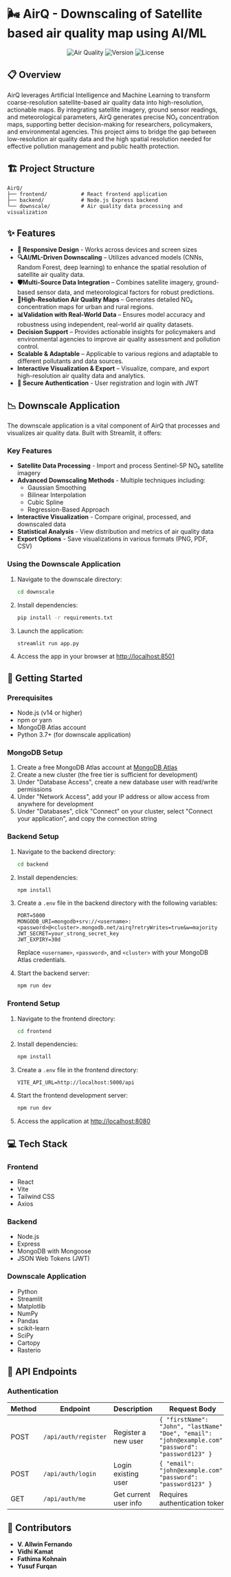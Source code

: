 # 🌬️ AirQ - Downscaling of Satellite based air quality map using AI/ML

<div align="center">
  
![Air Quality](https://img.shields.io/badge/Air%20Quality-Monitoring-brightgreen)
![Version](https://img.shields.io/badge/Version-1.0.0-blue)
![License](https://img.shields.io/badge/License-MIT-yellow)

</div>

## 📋 Overview

AirQ leverages Artificial Intelligence and Machine Learning to transform coarse-resolution satellite-based air quality data into high-resolution, actionable maps. By integrating satellite imagery, ground sensor readings, and meteorological parameters, AirQ generates precise NO₂ concentration maps, supporting better decision-making for researchers, policymakers, and environmental agencies. This project aims to bridge the gap between low-resolution air quality data and the high spatial resolution needed for effective pollution management and public health protection.

## 🏗️ Project Structure

```
AirQ/
├── frontend/           # React frontend application
├── backend/            # Node.js Express backend 
└── downscale/          # Air quality data processing and visualization
```

## ✨ Features

- **📱 Responsive Design** - Works across devices and screen sizes
- **🔍AI/ML-Driven Downscaling** – Utilizes advanced models (CNNs, Random Forest, deep learning) to enhance the spatial resolution of satellite air quality data.
- **🛡️Multi-Source Data Integration** – Combines satellite imagery, ground-based sensor data, and meteorological factors for robust predictions.
- **🔄High-Resolution Air Quality Maps** – Generates detailed NO₂ concentration maps for urban and rural regions.
- **📊Validation with Real-World Data** – Ensures model accuracy and robustness using independent, real-world air quality datasets.
- **Decision Support** – Provides actionable insights for policymakers and environmental agencies to improve air quality assessment and pollution control.
- **Scalable & Adaptable** – Applicable to various regions and adaptable to different pollutants and data sources.
- **Interactive Visualization & Export** – Visualize, compare, and export high-resolution air quality data and analytics.
- **🔐 Secure Authentication** - User registration and login with JWT

## 📉 Downscale Application

The downscale application is a vital component of AirQ that processes and visualizes air quality data. Built with Streamlit, it offers:

### Key Features

- **Satellite Data Processing** - Import and process Sentinel-5P NO₂ satellite imagery
- **Advanced Downscaling Methods** - Multiple techniques including:
  - Gaussian Smoothing
  - Bilinear Interpolation
  - Cubic Spline
  - Regression-Based Approach
- **Interactive Visualization** - Compare original, processed, and downscaled data
- **Statistical Analysis** - View distribution and metrics of air quality data
- **Export Options** - Save visualizations in various formats (PNG, PDF, CSV)

### Using the Downscale Application

1. Navigate to the downscale directory:
   ```bash
   cd downscale
   ```

2. Install dependencies:
   ```bash
   pip install -r requirements.txt
   ```

3. Launch the application:
   ```bash
   streamlit run app.py
   ```

4. Access the app in your browser at [http://localhost:8501](http://localhost:8501)

## 🚀 Getting Started

### Prerequisites

- Node.js (v14 or higher)
- npm or yarn
- MongoDB Atlas account
- Python 3.7+ (for downscale application)

### MongoDB Setup

1. Create a free MongoDB Atlas account at [MongoDB Atlas](https://www.mongodb.com/cloud/atlas/register)
2. Create a new cluster (the free tier is sufficient for development)
3. Under "Database Access", create a new database user with read/write permissions
4. Under "Network Access", add your IP address or allow access from anywhere for development
5. Under "Databases", click "Connect" on your cluster, select "Connect your application", and copy the connection string

### Backend Setup

1. Navigate to the backend directory:

   ```bash
   cd backend
   ```

2. Install dependencies:

   ```bash
   npm install
   ```

3. Create a `.env` file in the backend directory with the following variables:

   ```
   PORT=5000
   MONGODB_URI=mongodb+srv://<username>:<password>@<cluster>.mongodb.net/airq?retryWrites=true&w=majority
   JWT_SECRET=your_strong_secret_key
   JWT_EXPIRY=30d
   ```

   Replace `<username>`, `<password>`, and `<cluster>` with your MongoDB Atlas credentials.

4. Start the backend server:

   ```bash
   npm run dev
   ```

### Frontend Setup

1. Navigate to the frontend directory:

   ```bash
   cd frontend
   ```

2. Install dependencies:

   ```bash
   npm install
   ```

3. Create a `.env` file in the frontend directory:

   ```
   VITE_API_URL=http://localhost:5000/api
   ```

4. Start the frontend development server:

   ```bash
   npm run dev
   ```

5. Access the application at [http://localhost:8080](http://localhost:8080)

## 💻 Tech Stack

### Frontend
- React
- Vite
- Tailwind CSS
- Axios

### Backend
- Node.js
- Express
- MongoDB with Mongoose
- JSON Web Tokens (JWT)

### Downscale Application
- Python
- Streamlit
- Matplotlib
- NumPy
- Pandas
- scikit-learn
- SciPy
- Cartopy
- Rasterio

## 🔌 API Endpoints

### Authentication

| Method | Endpoint | Description | Request Body |
|--------|----------|-------------|-------------|
| POST | `/api/auth/register` | Register a new user | `{ "firstName": "John", "lastName": "Doe", "email": "john@example.com", "password": "password123" }` |
| POST | `/api/auth/login` | Login existing user | `{ "email": "john@example.com", "password": "password123" }` |
| GET | `/api/auth/me` | Get current user info | Requires authentication token |

## 👥 Contributors

- **V. Allwin Fernando**
- **Vidhi Kamat**
- **Fathima Kohnain**
- **Yusuf Furqan**



